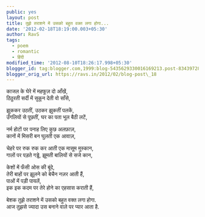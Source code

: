 ```yaml
---
public: yes
layout: post
title: तुझे तराशने में उसको बहुत वक्त लगा होगा...
date: '2012-02-18T18:19:00.003+05:30'
author: RavS
tags:
  - poem 
  - romantic 
  - हिंदी
modified_time: '2012-08-10T18:26:17.998+05:30'
blogger_id: tag:blogger.com,1999:blog-5435629330016169213.post-8343972882122406200
blogger_orig_url: https://ravs.in/2012/02/blog-post\_18
---
```


काजल के घेरे में महफूज़ दो आँखें,  
ठिठुरती सर्दी में सुकून देती वो साँसे,

झुककर उठतीं, उठकर झुकतीं पलकें,  
उँगलियों से पूछतीं, घर का पता भूल बैठी लटें,

नर्म होटों पर पनाह लिए कुछ अलफ़ाज़,  
कानों में मिसरी बन घुलती एक आवाज़,

चेहरे पर रुक रुक कर आती एक मासूम मुस्कान,  
गालों पर पड़ते गड्ढे, झूमती बालियों से सजे कान,

केशों में फँसी ओस की बूंदे,   
तेरी बाहों पर झूलने को बेचैन नज़र आती हैं,  
पाओं में पड़ी पायलें,   
इक इक कदम पर तेरे होने का एहसास कराती हैं,

बेशक तुझे तराशने में उसको बहुत वक्त लगा होगा.  
आज तुझसे ज्यादा उस बनाने वाले पर प्यार आता है.
